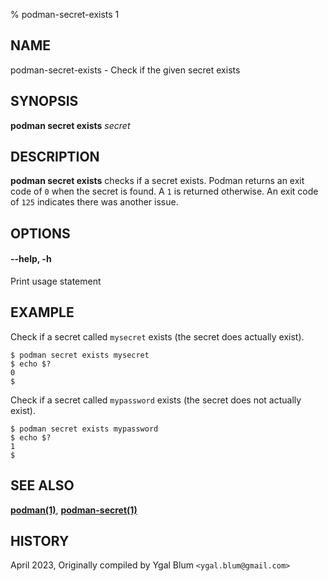 % podman-secret-exists 1

## NAME
podman\-secret\-exists - Check if the given secret exists

## SYNOPSIS
**podman secret exists** *secret*

## DESCRIPTION
**podman secret exists** checks if a secret exists. Podman returns an exit code
of `0` when the secret is found. A `1` is returned otherwise. An exit code of
`125` indicates there was another issue.


## OPTIONS

#### **--help**, **-h**

Print usage statement

## EXAMPLE

Check if a secret called `mysecret` exists (the secret does actually exist).
```
$ podman secret exists mysecret
$ echo $?
0
$
```

Check if a secret called `mypassword` exists (the secret does not actually exist).
```
$ podman secret exists mypassword
$ echo $?
1
$
```

## SEE ALSO
**[podman(1)](podman.1.md)**, **[podman-secret(1)](podman-secret.1.md)**

## HISTORY
April 2023, Originally compiled by Ygal Blum `<ygal.blum@gmail.com>`
